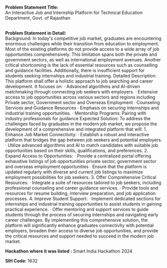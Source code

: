 **Problem Statement Title:**<br>
An Interactive Job and Internship Platform for Technical Education Department, Govt. of Rajasthan
<br><br>

**Problem Statement in Detail:**<br>
Background: In today's competitive job market, graduates are encountering enormous challenges while their transition from education to employment. Most of the existing platforms do not provide access to a wide array of job opportunities comprehensively. This limitation spans both the private and government sectors, as well as international employment avenues. Another critical shortcoming is the lack of essential resources such as counselling and guidance facilities. Additionally, there is insufficient support for students seeking internships and industrial training. Detailed Description: This platform shall offer a holistic approach to job searching and career development. It focuses on: · Advanced algorithms and AI-driven matchmaking through connecting job seekers with employers. · Extensive access to job opportunities across various sectors and regions including Private sector, Government sector and Overseas Employment · Counseling Services and Guidance Resources · Emphasis on securing internships and industrial training opportunities. · Mentorship Programs: Pairing with industry professionals for guidance Expected Solution: To address the challenges faced by graduates in the modern job market, we propose the development of a comprehensive and integrated platform that will: 1. Enhance Job Market Connectivity: · Establish a robust and interactive platform that bridges the gap between job seekers and potential employers. · Utilize advanced algorithms and AI to match candidates with suitable job opportunities based on their skills, qualifications, and preferences. 2. Expand Access to Opportunities: · Provide a centralized portal offering exhaustive listings of job opportunities private sector, government sector and overseas employment opportunities · Ensure that the platform is updated regularly with diverse and current job listings to maximize employment possibilities for job seekers. 3. Offer Comprehensive Critical Resources: · Integrate a suite of resources tailored to job seekers, including professional counseling and career guidance services. · Provide tools and resources for resume building, interview preparation, and job application processes. 4. Improve Student Support: · Implement dedicated sections for internships and industrial training opportunities to assist students in gaining practical experience. · Offer mentoring and support services to guide students through the process of securing internships and navigating early career challenges. By implementing this comprehensive solution, the platform will significantly enhance graduates connectivity with potential employers, broaden their access to diverse job opportunities, and provide the critical resources and support needed to succeed in the modern job market.

**Hackathon where it was listed :** Smart India Hackathon 2024 <br>

**SIH Code:** 1632